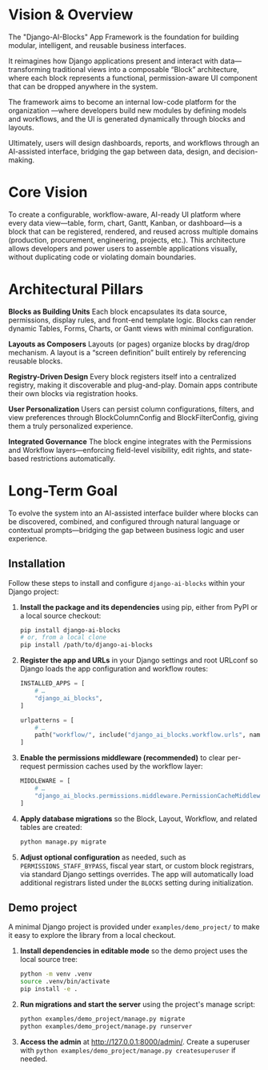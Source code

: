# Vision & Overview
The "Django-AI-Blocks" App Framework is the foundation for building modular, intelligent, and reusable business interfaces.

It reimagines how Django applications present and interact with data—transforming traditional views into a composable “Block” architecture, where each block represents a functional, permission-aware UI component that can be dropped anywhere in the system.

The framework aims to become an internal low-code platform for the organization —where developers build new modules by defining models and workflows,
and the UI is generated dynamically through blocks and layouts.

Ultimately, users will design dashboards, reports, and workflows through an AI-assisted interface, bridging the gap between data, design, and decision-making.

# Core Vision
To create a configurable, workflow-aware, AI-ready UI platform where every data view—table, form, chart, Gantt, Kanban, or dashboard—is a block that can be registered, rendered, and reused across multiple domains (production, procurement, engineering, projects, etc.).
This architecture allows developers and power users to assemble applications visually, without duplicating code or violating domain boundaries.

# Architectural Pillars
**Blocks as Building Units**
Each block encapsulates its data source, permissions, display rules, and front-end template logic. Blocks can render dynamic Tables, Forms, Charts, or Gantt views with minimal configuration.

**Layouts as Composers**
Layouts (or pages) organize blocks by drag/drop mechanism. A layout is a “screen definition” built entirely by referencing reusable blocks.

**Registry-Driven Design**
Every block registers itself into a centralized registry, making it discoverable and plug-and-play. Domain apps contribute their own blocks via registration hooks.

**User Personalization**
Users can persist column configurations, filters, and view preferences through BlockColumnConfig and BlockFilterConfig, giving them a truly personalized experience.

**Integrated Governance**
The block engine integrates with the Permissions and Workflow layers—enforcing field-level visibility, edit rights, and state-based restrictions automatically.

# Long-Term Goal
To evolve the system into an AI-assisted interface builder where blocks can be discovered, combined, and configured through natural language or contextual prompts—bridging the gap between business logic and user experience.

## Installation

Follow these steps to install and configure `django-ai-blocks` within your Django project:

1. **Install the package and its dependencies** using pip, either from PyPI or a local source checkout:

   ```bash
   pip install django-ai-blocks
   # or, from a local clone
   pip install /path/to/django-ai-blocks
   ```

2. **Register the app and URLs** in your Django settings and root URLconf so Django loads the app configuration and workflow routes:

   ```python
   INSTALLED_APPS = [
       # …
       "django_ai_blocks",
   ]

   urlpatterns = [
       # …
       path("workflow/", include("django_ai_blocks.workflow.urls", namespace="workflow")),
   ]
   ```

3. **Enable the permissions middleware (recommended)** to clear per-request permission caches used by the workflow layer:

   ```python
   MIDDLEWARE = [
       # …
       "django_ai_blocks.permissions.middleware.PermissionCacheMiddleware",
   ]
   ```

4. **Apply database migrations** so the Block, Layout, Workflow, and related tables are created:

   ```bash
   python manage.py migrate
   ```

5. **Adjust optional configuration** as needed, such as `PERMISSIONS_STAFF_BYPASS`, fiscal year start, or custom block registrars, via standard Django settings overrides. The app will automatically load additional registrars listed under the `BLOCKS` setting during initialization.

## Demo project

A minimal Django project is provided under `examples/demo_project/` to make it easy to explore the library from a local checkout.

1. **Install dependencies in editable mode** so the demo project uses the local source tree:

   ```bash
   python -m venv .venv
   source .venv/bin/activate
   pip install -e .
   ```

2. **Run migrations and start the server** using the project's manage script:

   ```bash
   python examples/demo_project/manage.py migrate
   python examples/demo_project/manage.py runserver
   ```

3. **Access the admin** at <http://127.0.0.1:8000/admin/>. Create a superuser with `python examples/demo_project/manage.py createsuperuser` if needed.
